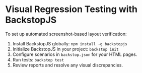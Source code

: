 # Visual Regression Testing with BackstopJS

To set up automated screenshot-based layout verification:
1. Install BackstopJS globally: `npm install -g backstopjs`
2. Initialize BackstopJS in your project: `backstop init`
3. Configure scenarios in `backstop.json` for your HTML pages.
4. Run tests: `backstop test`
5. Review reports and resolve any visual discrepancies.
